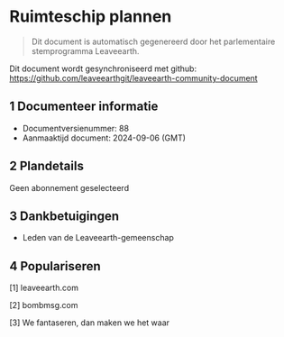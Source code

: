 # Ruimteschip plannen

>Dit document is automatisch gegenereerd door het parlementaire stemprogramma Leaveearth.

Dit document wordt gesynchroniseerd met github: https://github.com/leaveearthgit/leaveearth-community-document

## 1 Documenteer informatie

- Documentversienummer: 88
- Aanmaaktijd document: 2024-09-06 (GMT)

## 2 Plandetails

Geen abonnement geselecteerd

## 3 Dankbetuigingen
* Leden van de Leaveearth-gemeenschap

## 4 Populariseren
[1] leaveearth.com

[2] bombmsg.com

[3] We fantaseren, dan maken we het waar